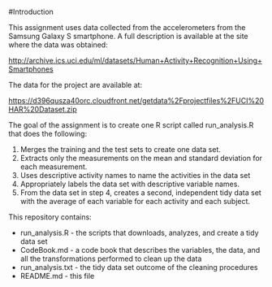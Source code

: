 #Introduction

This assignment uses data collected from the accelerometers from the Samsung Galaxy S smartphone. A full description is available at the site where the data was obtained:

http://archive.ics.uci.edu/ml/datasets/Human+Activity+Recognition+Using+Smartphones

The data for the project are available at:

https://d396qusza40orc.cloudfront.net/getdata%2Fprojectfiles%2FUCI%20HAR%20Dataset.zip

The goal of the assignment is to create one R script called run_analysis.R that does the following:

1. Merges the training and the test sets to create one data set.
2. Extracts only the measurements on the mean and standard deviation for each measurement.
3. Uses descriptive activity names to name the activities in the data set
4. Appropriately labels the data set with descriptive variable names.
5. From the data set in step 4, creates a second, independent tidy data set with the average of each variable for each activity and each subject.

This repository contains:

* run_analysis.R - the scripts that downloads, analyzes, and create a tidy data set
* CodeBook.md - a code book that describes the variables, the data, and all the transformations performed to clean up the data
* run_analysis.txt - the tidy data set outcome of the cleaning procedures
* README.md - this file
